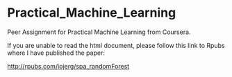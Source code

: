 # Practical_Machine_Learning
Peer Assignment for Practical Machine Learning from Coursera.

If you are unable to read the html document, please follow this link to Rpubs where I have published the paper:

http://rpubs.com/iojerg/spa_randomForest
